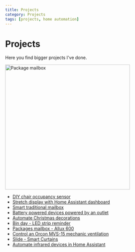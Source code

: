 ```yaml
---
title: Projects
category: Projects
tags: [projects, home automation]
---
```

# Projects

Here you find bigger projects I've done.

<img src="/projects/images_allux-600/sticker_package_box.jpg" alt="Package mailbox" width="400px">

* [DIY chair occupancy sensor](/zigbee/zigbee_chair_occupancy_sensor)
* [Stretch display with Home Assistant dashboard](/projects/stretch_display)
* [Smart traditional mailbox](/projects/smart_mailbox)
* [Battery powered devices powered by an outlet](/zigbee/zigbee_outlet_sensor)
* [Automate Christmas decorations](automate_christmas_decorations)
* [Bin day - LED strip reminder](bin_day_led_strip_reminder)
* [Packages mailbox - Allux 600](packages-mailbox-allux-600)
* [Control an Orcon MVS-15 mechanic ventilation](../esphome/orcon_mechanic_ventilation)
* [Slide - Smart Curtains](slide_smart_curtains)
* [Automate infrared devices in Home Assistant](/zigbee/smart_infrared_transmitter_receiver)
